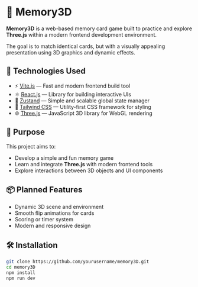 # 🧠 Memory3D

**Memory3D** is a web-based memory card game built to practice and explore **Three.js** within a modern frontend development environment.

The goal is to match identical cards, but with a visually appealing presentation using 3D graphics and dynamic effects.

## 🚀 Technologies Used

- ⚡ [Vite.js](https://vitejs.dev/) — Fast and modern frontend build tool
- ⚛️ [React.js](https://reactjs.org/) — Library for building interactive UIs
- 🧠 [Zustand](https://zustand-demo.pmnd.rs/) — Simple and scalable global state manager
- 💨 [Tailwind CSS](https://tailwindcss.com/) — Utility-first CSS framework for styling
- 🌐 [Three.js](https://threejs.org/) — JavaScript 3D library for WebGL rendering

## 🎯 Purpose

This project aims to:

- Develop a simple and fun memory game
- Learn and integrate **Three.js** with modern frontend tools
- Explore interactions between 3D objects and UI components

## 📦 Planned Features

- Dynamic 3D scene and environment
- Smooth flip animations for cards
- Scoring or timer system
- Modern and responsive design

## 🛠 Installation

```bash
git clone https://github.com/yourusername/memory3D.git
cd memory3D
npm install
npm run dev
